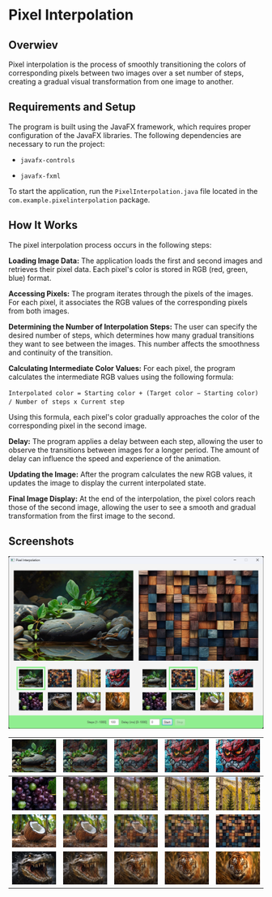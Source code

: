 # Pixel Interpolation

## Overwiev

Pixel interpolation is the process of smoothly transitioning the colors of corresponding pixels between two images over a set number of steps, creating a gradual visual transformation from one image to another.

## Requirements and Setup

The program is built using the JavaFX framework, which requires proper configuration of the JavaFX libraries. The following dependencies are necessary to run the project:

- `javafx-controls`

- `javafx-fxml`

To start the application, run the `PixelInterpolation.java` file located in the `com.example.pixelinterpolation` package.

## How It Works

The pixel interpolation process occurs in the following steps:

__Loading Image Data:__ The application loads the first and second images and retrieves their pixel data. Each pixel's color is stored in RGB (red, green, blue) format.

__Accessing Pixels:__ The program iterates through the pixels of the images. For each pixel, it associates the RGB values of the corresponding pixels from both images.

__Determining the Number of Interpolation Steps:__ The user can specify the desired number of steps, which determines how many gradual transitions they want to see between the images. This number affects the smoothness and continuity of the transition.

__Calculating Intermediate Color Values:__ For each pixel, the program calculates the intermediate RGB values using the following formula:

`Interpolated color = Starting color + (Target color − Starting color) / Number of steps x Current step`

Using this formula, each pixel's color gradually approaches the color of the corresponding pixel in the second image.

__Delay:__ The program applies a delay between each step, allowing the user to observe the transitions between images for a longer period. The amount of delay can influence the speed and experience of the animation.

__Updating the Image:__ After the program calculates the new RGB values, it updates the image to display the current interpolated state.

__Final Image Display:__ At the end of the interpolation, the pixel colors reach those of the second image, allowing the user to see a smooth and gradual transformation from the first image to the second.

## Screenshots

<img src=docs/image01.png alt="">
<br>

| ![Kép A0](docs/savedImageA0.png)  | ![Kép A25](docs/savedImageA25.png) | ![Kép A50](docs/savedImageA50.png) | ![Kép A75](docs/savedImageA75.png) | ![Kép A100](docs/savedImageA100.png) |
|-----------------------------------|------------------------------------|------------------------------------|------------------------------------|--------------------------------------|
| ![Kép B0](docs/savedImageB0.png)  | ![Kép B25](docs/savedImageB25.png) | ![Kép B50](docs/savedImageB50.png) | ![Kép B75](docs/savedImageB75.png) | ![Kép B100](docs/savedImageB100.png) |
| ![Kép C0](docs/savedImageC0.png)  | ![Kép C25](docs/savedImageC25.png) | ![Kép C50](docs/savedImageC50.png) | ![Kép C75](docs/savedImageC75.png) | ![Kép C100](docs/savedImageC100.png) |
| ![Kép D0](docs/savedImageD0.png)  | ![Kép D25](docs/savedImageD25.png) | ![Kép D50](docs/savedImageD50.png) | ![Kép D75](docs/savedImageD75.png) | ![Kép D100](docs/savedImageD100.png) |